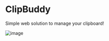 # ClipBuddy

Simple web solution to manage your clipboard!

![image](https://github.com/user-attachments/assets/a10c4f14-dd37-4652-94d9-45689dca352d)
